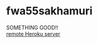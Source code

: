 # fwa55sakhamuri
SOMETHING GOOD!!<br>
[remote Heroku server](https://fwa55sakhamuri.herokuapp.com/)
